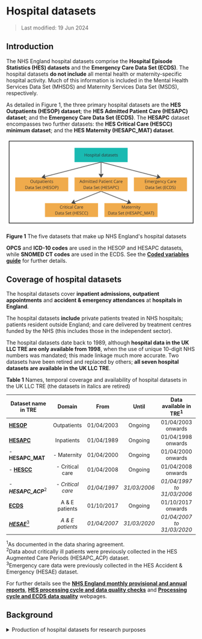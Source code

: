 # Hospital datasets
>Last modified: 19 Jun 2024
## Introduction
The NHS England hospital datasets comprise the **Hospital Episode Statistics (HES) datasets** and the **Emergency Care Data Set (ECDS)**. The hospital datasets **do not include** all mental health or maternity-specific hospital activity. Much of this information is included in the Mental Health Services Data Set (MHSDS) and Maternity Services Data Set (MSDS), respectively. 

As detailed in Figure 1, the three primary hospital datasets are the **HES Outpatients (HESOP) dataset**; the **HES Admitted Patient Care (HESAPC) dataset**; and the **Emergency Care Data Set (ECDS)**. The **HESAPC** dataset encompasses two further datasets: the **HES Critical Care (HESCC) minimum dataset**; and the **HES Maternity (HESAPC_MAT) dataset**. 

<img src="../../../images/Hospital_datasets_Figure1.jpg" width="600"/>


**Figure 1** The five datasets that make up NHS England's hospital datasets  

**OPCS** and **ICD-10 codes** are used in the HESOP and HESAPC datasets, while **SNOMED CT codes** are used in the ECDS. See the [**Coded variables guide**](../Coding/coding_intro.md) for further details. 


## Coverage of hospital datasets
The hospital datasets cover **inpatient admissions, outpatient appointments** and **accident & emergency attendances** at **hospitals in England**.     

The hospital datasets **include** private patients treated in NHS hospitals; patients resident outside England; and care delivered by treatment centres funded by the NHS (this includes those in the independent sector).  



The hospital datasets date back to 1989, although **hospital data in the UK LLC TRE are only available from 1998**, when the use of unique 10-digit NHS numbers was mandated; this made linkage much more accurate. Two datasets have been retired and replaced by others; **all seven hospital datasets are available in the UK LLC TRE**. 
  
**Table 1** Names, temporal coverage and availability of hospital datasets in the UK LLC TRE (the datasets in italics are retired)

| **Dataset name in TRE** | **Domain** |**From**   | **Until**  | **Data available in TRE<sup>1</sup>** |
|---|:---:|:---:|:---:|:---:|
|[**HESOP**](../HES%20datasets/OP/HESOP.ipynb)|Outpatients|01/04/2003|Ongoing|01/04/2003 onwards|
|[**HESAPC**](../HES%20datasets/APC/HESAPC.ipynb)|Inpatients|01/04/1989|Ongoing |01/04/1998 onwards|
|- **HESAPC_MAT**|- Maternity|01/04/2000|Ongoing|01/04/2000 onwards|
|- [**HESCC**](../HES%20datasets/CC/HESCC.ipynb)|- Critical care| 01/04/2008|Ongoing|01/04/2008 onwards|
|- ***HESAPC_ACP***<sup>2</sup>|*- Critical care*|*01/04/1997*|*31/03/2006*|*01/04/1997 to 31/03/2006*|
|[**ECDS**](../HES%20datasets/ECDS/ECDS.ipynb)|A & E patients|01/10/2017|Ongoing|01/10/2017 onwards|
|[***HESAE***<sup>3</sup>](../HES%20datasets/AE/HESAE.ipynb)|*A & E patients*|*01/04/2007*|*31/03/2020*|*01/04/2007 to 31/03/2020*| |

<sup>1</sup>As documented in the data sharing agreement.  
<sup>2</sup>Data about critically ill patients were previously collected in the HES Augmented Care Periods (HESAPC_ACP) dataset.  
<sup>3</sup>Emergency care data were previously collected in the HES Accident & Emergency (HESAE) dataset.  

For further details see the [**NHS England monthly provisional and annual reports**](https://digital.nhs.uk/data-and-information/data-tools-and-services/data-services/hospital-episode-statistics#hes-publications), [**HES processing cycle and data quality checks**](https://digital.nhs.uk/data-and-information/data-tools-and-services/data-services/hospital-episode-statistics/hes-processing-cycle-and-data-quality-checks) and [**Processing cycle and ECDS data quality**](https://digital.nhs.uk/data-and-information/data-collections-and-data-sets/data-sets/emergency-care-data-set-ecds/data-quality) webpages.

## Background
<details>
  <summary>Production of hospital datasets for research purposes</summary>
Secondary uses of the hospital datasets, including research, are accommodated within the system as detailed below and summarised in Figure 2. 


<img src="../../../images/Hospital_processing_Figure2.jpg" width="600"/>

**Figure 2** The compilation of the hospital datasets via NHS England’s Secondary Uses Service (SUS)  

**Stage 1: Collection of the Commissioning Data Sets (CDS)**:
The NHS Standard Contract requires all providers of NHS hospital care in England to collect clinical and administrative information as part of the [**Commissioning Data Sets (CDS)**](https://digital.nhs.uk/services/data-services-for-commissioners/commissioning-datasets). These data are used by regional commissioners of healthcare for NHS patients – Integrated Care Boards (ICBs)  – for payment and monitoring purposes. 
    \
**Stage 2: Submission of the CDS to the Secondary Uses Service (SUS)**:
NHS secondary care providers electronically submit their CDS to the Secondary Uses Service (SUS), a national data warehouse located within NHS England. Data from the SUS are made available to the ICBs who use the data to pay hospitals for the care they delivered. These same data can also be processed and used for non-clinical purposes, such as research. Data for these purposes are stored in the SUS Secure Data Warehouse.
  \
**Stage 3: Extraction of hospital datasets from the SUS Secure Data Warehouse**:
On a monthly basis, NHS England takes a provisional extract from the SUS Secure Data Warehouse and carries out basic data checks and cleaning, adds geographical fields and attaches pseudonymised patient identifiers (Person_ID) to each episode of care. Each extract is cumulative and contains data submitted for the financial year so far, i.e. month 6 will contain data from April to September. At the end of each financial year, providers have the opportunity to revise and update their submissions for the year via the 'Annual Refresh'. The finalised hospital datasets are published and made available for research purposes and to NHS England statisticians around September each year. 



</details>
 
